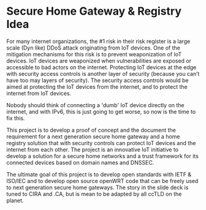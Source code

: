 # Secure Home Gateway & Registry Idea

For many internet organizations, the #1 risk in their risk register is a large scale (Dyn like) DDoS attack originating from IoT devices.  One of the mitigation mechanisms for this risk is to prevent weaponization of IoT devices.  IoT devices are weaponized when vulnerabilities are exposed or accessible to bad actors on the internet.  Protecting IoT devices at the edge with security access controls is another layer of security (because you can’t have too may layers of security). The security access controls would be aimed at protecting the IoT devices from the internet, and to protect the internet from IoT devices.  

Nobody should think of connecting a 'dumb' IoT device directly on the internet, and with IPv6, this is just going to get worse, so now is the time to fix this.

This project is to develop a proof of concept and the document the requirement for a next generation secure home gateway and a home registry solution that with security controls can protect IoT devices and the internet from each other.  The project is an innovative IoT initiative to develop a solution for a secure home networks and a trust framework for its connected devices based on domain names and DNSSEC.

The ultimate goal of this project is to develop open standards with IETF & ISO/IEC and to develop open source openWRT code that can be freely used to next generation secure home gateways.  The story in the slide deck is tuned to CIRA and .CA, but is mean to be adapted by all ccTLD on the planet.






